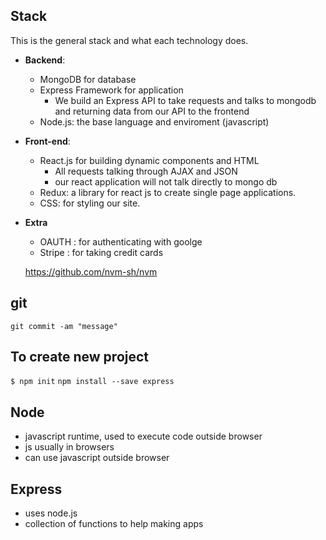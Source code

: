 ## Stack
This is the general stack and what each technology does.

- **Backend**:
  - MongoDB for database
  - Express Framework for application
    - We build an Express API to take requests and talks to mongodb and returning data from our API to the frontend
  - Node.js: the base language and enviroment (javascript)

- **Front-end**:
  - React.js for building dynamic components and HTML
    - All requests talking through AJAX and JSON
    - our react application will not talk directly to mongo db
  - Redux: a library for react js to create single page applications.
  - CSS: for styling our site.
- **Extra**
  - OAUTH : for authenticating with goolge
  - Stripe : for taking credit cards

  https://github.com/nvm-sh/nvm

## git
`git commit -am "message"`

## To create new project
`$ npm init`
`npm install --save express`

## Node
- javascript runtime, used to execute code outside browser
- js usually in browsers
- can use javascript outside browser
## Express
- uses node.js
- collection of functions to help making apps